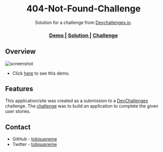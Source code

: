 <h1 align="center">404-Not-Found-Challenge</h1>

<div align="center">
   Solution for a challenge from  <a href="http://devchallenges.io" target="_blank">Devchallenges.io</a>.
</div>

<div align="center">
  <h3>
    <a href="https://sad-banach-d38dbe.netlify.app">
      Demo
    </a>
    <span> | </span>
    <a href="https://github.com/tobisupreme/404-Not-Found-Challenge">
      Solution
    </a>
    <span> | </span>
    <a href="https://devchallenges.io/challenges/wBunSb7FPrIepJZAg0sY">
      Challenge
    </a>
  </h3>
</div>

<!-- OVERVIEW -->

## Overview

![screenshot](https://i.ibb.co/gRrtMwC/image.png)

- Click <a href="https://sad-banach-d38dbe.netlify.app" target="_blank">here</a> to see this demo.

## Features
<!-- List the features of your application or follow the template. Don't share the figma file here :) -->

This application/site was created as a submission to a [DevChallenges](https://devchallenges.io/challenges) challenge. The [challenge](https://devchallenges.io/challenges/wBunSb7FPrIepJZAg0sY) was to build an application to complete the given user stories.

## Contact
- GitHub - [tobisupreme](https://github.com/tobisupreme)
- Twitter - [tobisupreme](https://twitter.com/tobisupreme)
